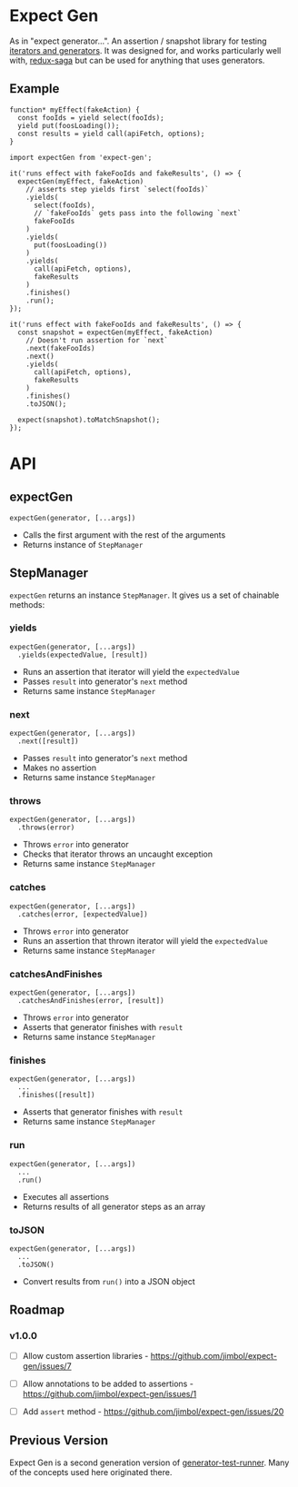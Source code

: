 # Expect Gen
As in "expect generator...". An assertion / snapshot library for testing [iterators and generators](https://developer.mozilla.org/en-US/docs/Web/JavaScript/Guide/Iterators_and_Generators).  It was designed for, and works particularly well with, [redux-saga](https://github.com/redux-saga/redux-saga) but can be used for anything that uses generators.

## Example
```es6
function* myEffect(fakeAction) {
  const fooIds = yield select(fooIds);
  yield put(foosLoading());
  const results = yield call(apiFetch, options);
}

import expectGen from 'expect-gen';

it('runs effect with fakeFooIds and fakeResults', () => {
  expectGen(myEffect, fakeAction)
    // asserts step yields first `select(fooIds)`
    .yields(
      select(fooIds),
      // `fakeFooIds` gets pass into the following `next`
      fakeFooIds
    )
    .yields(
      put(foosLoading())
    )
    .yields(
      call(apiFetch, options),
      fakeResults
    )
    .finishes()
    .run();
});

it('runs effect with fakeFooIds and fakeResults', () => {
  const snapshot = expectGen(myEffect, fakeAction)
    // Doesn't run assertion for `next`
    .next(fakeFooIds)
    .next()
    .yields(
      call(apiFetch, options),
      fakeResults
    )
    .finishes()
    .toJSON();

  expect(snapshot).toMatchSnapshot();
});
```


# API
## expectGen
`expectGen(generator, [...args])`
- Calls the first argument with the rest of the arguments
- Returns instance of `StepManager`

## StepManager
`expectGen` returns an instance `StepManager`.  It gives us a set of chainable methods:

### yields
```es6
expectGen(generator, [...args])
  .yields(expectedValue, [result])
```
- Runs an assertion that iterator will yield the `expectedValue`
- Passes `result` into generator's `next` method
- Returns same instance `StepManager`

### next
```es6
expectGen(generator, [...args])
  .next([result])
```
- Passes `result` into generator's `next` method
- Makes no assertion
- Returns same instance `StepManager`

### throws
```es6
expectGen(generator, [...args])
  .throws(error)
```
- Throws `error` into generator
- Checks that iterator throws an uncaught exception
- Returns same instance `StepManager`

### catches
```es6
expectGen(generator, [...args])
  .catches(error, [expectedValue])
```
- Throws `error` into generator
- Runs an assertion that thrown iterator will yield the `expectedValue`
- Returns same instance `StepManager`

### catchesAndFinishes
```es6
expectGen(generator, [...args])
  .catchesAndFinishes(error, [result])
```
- Throws `error` into generator
- Asserts that generator finishes with `result`
- Returns same instance `StepManager`

### finishes
```es6
expectGen(generator, [...args])
  ...
  .finishes([result])
```
- Asserts that generator finishes with `result`
- Returns same instance `StepManager`

### run
```es6
expectGen(generator, [...args])
  ...
  .run()
```
- Executes all assertions
- Returns results of all generator steps as an array

### toJSON
```es6
expectGen(generator, [...args])
  ...
  .toJSON()
```
- Convert results from `run()` into a JSON object

## Roadmap
### v1.0.0
- [ ] Allow custom assertion libraries - https://github.com/jimbol/expect-gen/issues/7
- [ ] Allow annotations to be added to assertions - https://github.com/jimbol/expect-gen/issues/1
- [ ] Add `assert` method - https://github.com/jimbol/expect-gen/issues/20


## Previous Version
Expect Gen is a second generation version of [generator-test-runner](https://github.com/jimbol/generator-test-runner).  Many of the concepts used here originated there.
